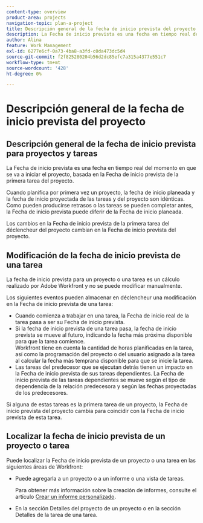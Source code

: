 ```yaml
---
content-type: overview
product-area: projects
navigation-topic: plan-a-project
title: Descripción general de la fecha de inicio prevista del proyecto
description: La Fecha de inicio prevista es una fecha en tiempo real del momento en que se va a iniciar el proyecto, basada en la Fecha de inicio prevista de la primera tarea del proyecto.
author: Alina
feature: Work Management
exl-id: 6277e6cf-0a73-4ba8-a3fd-c0da473dc5d4
source-git-commit: f2f825280204b56d2dc85efc7a315a4377e551c7
workflow-type: tm+mt
source-wordcount: '428'
ht-degree: 0%

---
```


# Descripción general de la fecha de inicio prevista del proyecto

## Descripción general de la fecha de inicio prevista para proyectos y tareas

La Fecha de inicio prevista es una fecha en tiempo real del momento en que se va a iniciar el proyecto, basada en la Fecha de inicio prevista de la primera tarea del proyecto. 

Cuando planifica por primera vez un proyecto, la fecha de inicio planeada y la fecha de inicio proyectada de las tareas y del proyecto son idénticas. Como pueden producirse retrasos o las tareas se pueden completar antes, la Fecha de inicio prevista puede diferir de la Fecha de inicio planeada. 

Los cambios en la Fecha de inicio prevista de la primera tarea del déclencheur del proyecto cambian en la Fecha de inicio prevista del proyecto. 

## Modificación de la fecha de inicio prevista de una tarea

La fecha de inicio prevista para un proyecto o una tarea es un cálculo realizado por Adobe Workfront y no se puede modificar manualmente. 

Los siguientes eventos pueden almacenar en déclencheur una modificación en la Fecha de inicio prevista de una tarea:

* Cuando comienza a trabajar en una tarea, la Fecha de inicio real de la tarea pasa a ser su Fecha de inicio prevista.
* Si la fecha de inicio prevista de una tarea pasa, la fecha de inicio prevista se mueve al futuro, indicando la fecha más próxima disponible para que la tarea comience.\
   Workfront tiene en cuenta la cantidad de horas planificadas en la tarea, así como la programación del proyecto o del usuario asignado a la tarea al calcular la fecha más temprana disponible para que se inicie la tarea. 
* Las tareas del predecesor que se ejecutan detrás tienen un impacto en la Fecha de inicio prevista de sus tareas dependientes. La Fecha de inicio prevista de las tareas dependientes se mueve según el tipo de dependencia de la relación predecesora y según las fechas proyectadas de los predecesores. 

Si alguna de estas tareas es la primera tarea de un proyecto, la Fecha de inicio prevista del proyecto cambia para coincidir con la Fecha de inicio prevista de esta tarea. 

## Localizar la fecha de inicio prevista de un proyecto o tarea

Puede localizar la Fecha de inicio prevista de un proyecto o una tarea en las siguientes áreas de Workfront:

* Puede agregarla a un proyecto o a un informe o una vista de tareas.

   Para obtener más información sobre la creación de informes, consulte el artículo [Crear un informe personalizado](../../../reports-and-dashboards/reports/creating-and-managing-reports/create-custom-report.md).

* En la sección Detalles del proyecto de un proyecto o en la sección Detalles de la tarea de una tarea.

